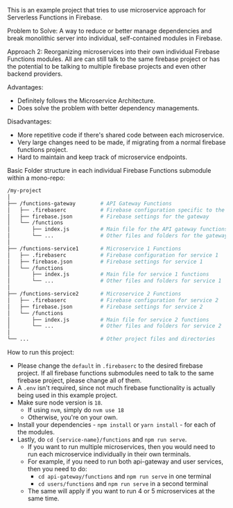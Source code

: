 This is an example project that tries to use microservice approach for Serverless Functions in Firebase.

Problem to Solve: A way to reduce or better manage dependencies and break monolithic server into individual, self-contained modules in Firebase.

Approach 2: Reorganizing microservices into their own individual Firebase Functions modules. All are can still talk to the same firebase project or has the potential to be talking to multiple firebase projects and even other backend providers.

Advantages:
- Definitely follows the Microservice Architecture.
- Does solve the problem with better dependency managements.

Disadvantages:
- More repetitive code if there's shared code between each microservice.
- Very large changes need to be made, if migrating from a normal firebase functions project.
- Hard to maintain and keep track of microservice endpoints.

Basic Folder structure in each individual Firebase Functions submodule within a mono-repo:
```bash
/my-project
│
├── /functions-gateway        # API Gateway Functions
│   ├── .firebaserc           # Firebase configuration specific to the gateway
│   ├── firebase.json         # Firebase settings for the gateway
│   └── /functions
│       ├── index.js          # Main file for the API gateway functions
│       └── ...               # Other files and folders for the gateway functions
│
├── /functions-service1       # Microservice 1 Functions
│   ├── .firebaserc           # Firebase configuration for service 1
│   ├── firebase.json         # Firebase settings for service 1
│   └── /functions
│       ├── index.js          # Main file for service 1 functions
│       └── ...               # Other files and folders for service 1
│
├── /functions-service2       # Microservice 2 Functions
│   ├── .firebaserc           # Firebase configuration for service 2
│   ├── firebase.json         # Firebase settings for service 2
│   └── /functions
│       ├── index.js          # Main file for service 2 functions
│       └── ...               # Other files and folders for service 2
│
└── ...                       # Other project files and directories

```

How to run this project:
- Please change the `default` in `.firebaserc` to the desired firebase project. If all firebase functions submodules need to talk to the same firebase project, please change all of them.
- A `.env` isn't required, since not much firebase functionality is actually being used in this example project.
- Make sure node version is `18`.
  - If using `nvm`, simply do `nvm use 18`
  - Otherwise, you're on your own.
- Install your dependencies - `npm install` or `yarn install` - for each of the modules.
- Lastly, do `cd {service-name}/functions` and `npm run serve`.
  - If you want to run multiple microservices, then you would need to run each microservice individually in their own terminals.
  - For example, if you need to run both api-gateway and user services, then you need to do:
    - `cd api-gateway/functions` and `npm run serve` in one terminal
    - `cd users/functions` and `npm run serve` in a second terminal
  - The same will apply if you want to run 4 or 5 microservices at the same time.